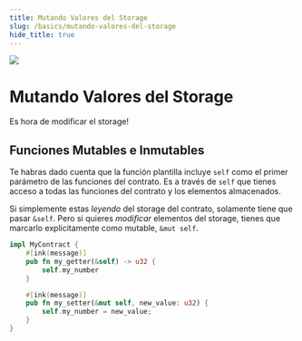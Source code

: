 ```yaml
---
title: Mutando Valores del Storage
slug: /basics/mutando-valores-del-storage
hide_title: true
---
```


<img src="/img/title/storage-mutating.svg" className="titlePic" />

# Mutando Valores del Storage

Es hora de modificar el storage!

## Funciones Mutables e Inmutables

Te habras dado cuenta que la función plantilla incluye `self` como el primer parámetro de las funciones del contrato.
Es a través de `self` que tienes acceso a todas las funciones del contrato y los elementos almacenados.

Si simplemente estas _leyendo_ del storage del contrato, solamente tiene que pasar `&self`. Pero si quieres
_modificar_ elementos del storage, tienes que marcarlo explicitamente como mutable, `&mut self`.

```rust
impl MyContract {
    #[ink(message)]
    pub fn my_getter(&self) -> u32 {
        self.my_number
    }

    #[ink(message)]
    pub fn my_setter(&mut self, new_value: u32) {
        self.my_number = new_value;
    }
}
```
